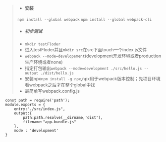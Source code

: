 >- #### 安装
> `npm install --global webpack`
>  `npm install --global webpack-cli`
>  - ##### 初步测试
>  - `mkdir testFloder`
>  - 进入testFloder并且`mkdir src`在src下面touch一个index.js文件
>  - `webpack --mode=developement`(development开发环境或者production生产环境或者none)
>  - 指定打包输出`webpack --mode=development ./src/hello.js --output ./dist/hello.js`
>  - 安装npx`npm install -g npx`,npx用于webpack版本控制；先项目环境看webpack之后才在整个global中找
>  - 最简单写webpack.config.js
```shell
const path = require('path');
module.exports = {
    entry:"./src/index.js",
    output:{
        path:path.resolve(__dirname,'dist'),
        filename:"app.bundle.js"
    },
    mode : 'development'
}
``` 